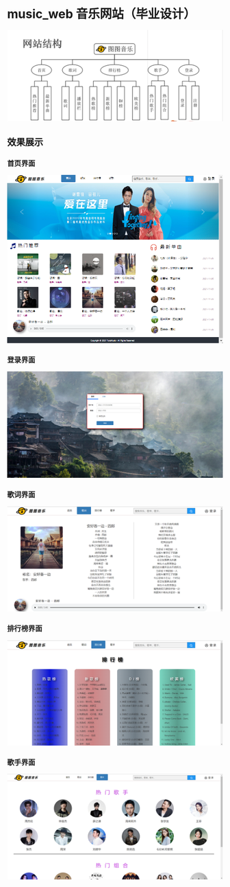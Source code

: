 # music_web 音乐网站（毕业设计）

![](./img_web/jg.png )
## 效果展示
### 首页界面
![](./img_web/sy.png )<br>
### 登录界面
![](./img_web/dl.png )
### 歌词界面
![](./img_web/gc.png )
### 排行榜界面
![](./img_web/phb.png )
### 歌手界面
![](./img_web/gs.png )
